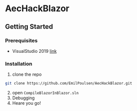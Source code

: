 # AecHackBlazor

## Getting Started
### Prerequisites
* VisualStudio 2019 [link](https://visualstudio.microsoft.com/downloads/)

### Installation
1. clone the repo

```sh
git clone https://github.com/EmilPoulsen/AecHackBlazor.git
```

2. open `CompileBlazorInBlazor.sln`
3. Debugging
4. Heare you go!

